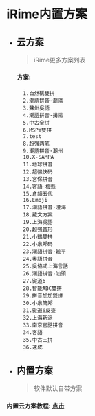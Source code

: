 # iRime内置方案

* ## 云方案
    > iRime更多方案列表


    #### 方案:
        1.自然碼雙拼
        2.潮語拼音·潮陽
        3.蘇州吳語
        4.潮語拼音·揭陽
        5.中古全拼
        6.MSPY雙拼
        7.test
        8.超强两笔
        9.潮語拼音·潮州
        10.X-SAMPA
        11.地球拼音
        12.超强快码
        13.宮保拼音
        14.客語-梅縣
        15.倉頡五代
        16.Emoji
        17.潮語拼音·澄海
        18.藏文方案
        19.上海吳語
        20.超强音形
        21.小鶴雙拼
        22.小泉郑码
        23.潮語拼音·饒平
        24.粵語拼音
        25.吳協式上海言話
        26.潮語拼音·汕頭
        27.键道6
        28.智能ABC雙拼
        29.拼音加加雙拼
        30.小泉简郑
        31.键道6反查
        32.上海新派
        33.南京官話拼音
        34.客語
        35.中古三拼
        36.速成




* ## 内置方案 
    > 软件默认自带方案




#### 内置云方案教程: [点击](https://blog.csdn.net/qq1332479771/article/details/56087333)


